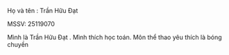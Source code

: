 Họ và tên : Trần Hữu Đạt

MSSV: 25119070

Mình là Trần Hữu Đạt . Mình thích học toán. Môn thể thao yêu thích là bóng chuyền
